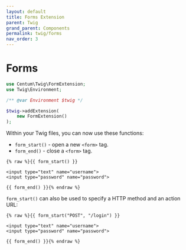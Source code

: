 ```yaml
---
layout: default
title: Forms Extension
parent: Twig
grand_parent: Components
permalink: twig/forms
nav_order: 3
---
```




# Forms

```php
use Centum\Twig\FormExtension;
use Twig\Environment;

/** @var Environment $twig */

$twig->addExtension(
    new FormExtension()
);
```

Within your Twig files, you can now use these functions:

* `form_start()` - open a new `<form>` tag.
* `form_end()` - close a `<form>` tag.

```twig
{% raw %}{{ form_start() }}

<input type="text" name="username">
<input type="password" name="password">

{{ form_end() }}{% endraw %}
```

`form_start()` can also be used to specify a HTTP method and an action URL:

```twig
{% raw %}{{ form_start("POST", "/login") }}

<input type="text" name="username">
<input type="password" name="password">

{{ form_end() }}{% endraw %}
```
